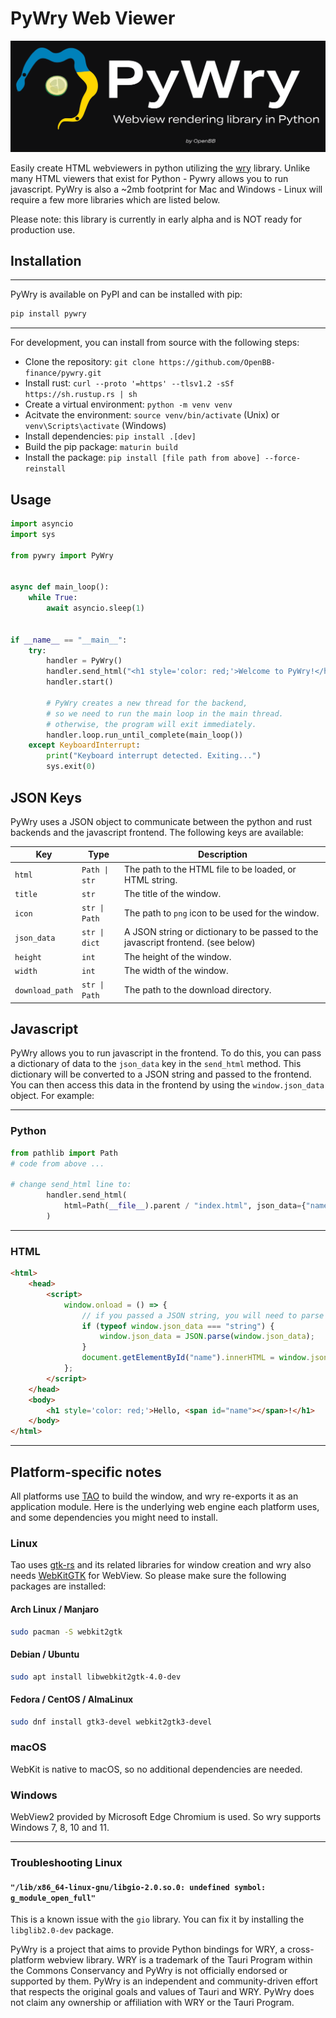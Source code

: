 # PyWry Web Viewer

![PyWryLogo](https://raw.githubusercontent.com/OpenBB-finance/pywry/main/assets/PyWry.png)

Easily create HTML webviewers in python utilizing the [wry](https://github.com/tauri-apps/wry) library. Unlike many HTML viewers that exist for Python - Pywry allows you to run javascript. PyWry is also a ~2mb footprint for Mac and Windows - Linux will require a few more libraries which are listed below.

Please note: this library is currently in early alpha and is NOT ready for production use.

## Installation

---------------------
PyWry is available on PyPI and can be installed with pip:

```bash
pip install pywry
```

---------------------
For development, you can install from source with the following steps:

- Clone the repository: `git clone https://github.com/OpenBB-finance/pywry.git`
- Install rust: `curl --proto '=https' --tlsv1.2 -sSf https://sh.rustup.rs | sh`
- Create a virtual environment: `python -m venv venv`
- Acitvate the environment: `source venv/bin/activate` (Unix) or `venv\Scripts\activate` (Windows)
- Install dependencies: `pip install .[dev]`
- Build the pip package: `maturin build`
- Install the package: `pip install [file path from above] --force-reinstall`

## Usage

```python
import asyncio
import sys

from pywry import PyWry


async def main_loop():
    while True:
        await asyncio.sleep(1)


if __name__ == "__main__":
    try:
        handler = PyWry()
        handler.send_html("<h1 style='color: red;'>Welcome to PyWry!</h1>")
        handler.start()

        # PyWry creates a new thread for the backend,
        # so we need to run the main loop in the main thread.
        # otherwise, the program will exit immediately.
        handler.loop.run_until_complete(main_loop())
    except KeyboardInterrupt:
        print("Keyboard interrupt detected. Exiting...")
        sys.exit(0)
```

## JSON Keys

PyWry uses a JSON object to communicate between the python and rust backends and the javascript
frontend. The following keys are available:

| Key | Type | Description |
| --- | --- | --- |
| `html` | `Path \| str` | The path to the HTML file to be loaded, or HTML string. |
| `title` | `str` | The title of the window. |
| `icon` | `str \| Path` | The path to `png` icon to be used for the window. |
| `json_data` | `str \| dict` | A JSON string or dictionary to be passed to the javascript frontend. (see below) |
| `height` | `int` | The height of the window. |
| `width` | `int` | The width of the window. |
| `download_path` | `str \| Path` | The path to the download directory. |

## Javascript

PyWry allows you to run javascript in the frontend. To do this, you can pass a dictionary
of data to the `json_data` key in the `send_html` method. This dictionary will be converted
to a JSON string and passed to the frontend. You can then access this data in the frontend
by using the `window.json_data` object. For example:

---------------------

### Python

```python
from pathlib import Path
# code from above ...

# change send_html line to:
        handler.send_html(
            html=Path(__file__).parent / "index.html", json_data={"name": "PyWry"}
        )
```

---------------------

### HTML

```html
<html>
    <head>
        <script>
            window.onload = () => {
                // if you passed a JSON string, you will need to parse it first
                if (typeof window.json_data === "string") {
                    window.json_data = JSON.parse(window.json_data);
                }
                document.getElementById("name").innerHTML = window.json_data.name;
            };
        </script>
    </head>
    <body>
        <h1 style='color: red;'>Hello, <span id="name"></span>!</h1>
    </body>
</html>
```

---------------------

## Platform-specific notes

All platforms use [TAO](https://github.com/tauri-apps/tao) to build the window, and wry re-exports it as an application module. Here is the underlying web engine each platform uses, and some dependencies you might need to install.

### Linux

Tao uses [gtk-rs](https://gtk-rs.org/) and its related libraries for window creation and wry also needs [WebKitGTK](https://webkitgtk.org/) for WebView. So please make sure the following packages are installed:

#### Arch Linux / Manjaro

```bash
sudo pacman -S webkit2gtk
```

#### Debian / Ubuntu

```bash
sudo apt install libwebkit2gtk-4.0-dev
```

#### Fedora / CentOS / AlmaLinux

```bash
sudo dnf install gtk3-devel webkit2gtk3-devel
```

### macOS

WebKit is native to macOS, so no additional dependencies are needed.

### Windows

WebView2 provided by Microsoft Edge Chromium is used. So wry supports Windows 7, 8, 10 and 11.

---------------------

### Troubleshooting Linux

#### `"/lib/x86_64-linux-gnu/libgio-2.0.so.0: undefined symbol: g_module_open_full"`

This is a known issue with the `gio` library. You can fix it by installing the `libglib2.0-dev` package.



PyWry is a project that aims to provide Python bindings for WRY, a cross-platform webview library. WRY is a trademark of the Tauri Program within the Commons Conservancy and PyWry is not officially endorsed or supported by them. PyWry is an independent and community-driven effort that respects the original goals and values of Tauri and WRY. PyWry does not claim any ownership or affiliation with WRY or the Tauri Program.
